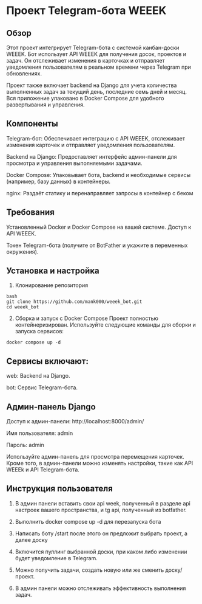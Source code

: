 # Проект Telegram-бота WEEEK

## Обзор

Этот проект интегрирует Telegram-бота с системой канбан-доски WEEEK. Бот использует API WEEEK для получения досок, проектов и задач. Он отслеживает изменения в карточках и отправляет уведомления пользователям в реальном времени через Telegram при обновлениях.

Проект также включает backend на Django для учета количества выполненных задач за текущий день, последние семь дней и месяц.
Вся приложение упаковано в Docker Compose для удобного развертывания и управления.

## Компоненты

Telegram-бот: Обеспечивает интеграцию с API WEEEK, отслеживает изменения карточек и отправляет уведомления пользователям.

Backend на Django: Предоставляет интерфейс админ-панели для просмотра и управления выполняемыми задачами.

Docker Compose: Упаковывает бота, backend и необходимые сервисы (например, базу данных) в контейнеры.

nginx: Раздаёт статику и перенаправляет запросы в контейнер с беком

## Требования

Установленный Docker и Docker Compose на вашей системе.
Доступ к API WEEEK.

Токен Telegram-бота (получите от BotFather и укажите в переменных окружения).

## Установка и настройка

1. Клонирование репозитория

```
bash
git clone https://github.com/mank000/weeek_bot.git
cd weeek_bot
```

2. Сборка и запуск с Docker Compose
   Проект полностью контейнеризирован. Используйте следующие команды для сборки и запуска сервисов:

```
docker compose up -d
```

## Сервисы включают:

web: Backend на Django.

bot: Сервис Telegram-бота.

## Админ-панель Django

Доступ к админ-панели: http://localhost:8000/admin/

Имя пользователя: admin

Пароль: admin

Используйте админ-панель для просмотра перемещения карточек. Кроме того, в админ-панели можно изменять настройки, такие как API WEEEk и API Telegram-бота.

## Инструкция пользователя

1. В админ панели вставить свои api week, полученный в разделе api настроек вашего пространства, и tg api, полученный из botfather.

2. Выполнить docker compose up -d для перезапуска бота

3. Написать боту /start после этого он предложит выбрать проект, а далее доску

4. Включится пуллинг выбранной доски, при каком либо изменении будет уведомление в Telegram.

5. Можно получить задачи, создать новую или же сменить доску/проект.

6. В админ панели можно отслеживать эффективность выполнения задач.
